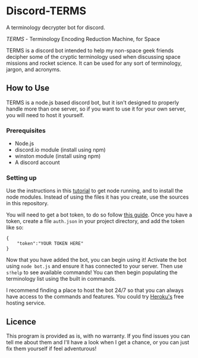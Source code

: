 # Discord-TERMS
A terminology decrypter bot for discord.

*TERMS* - Terminology Encoding Reduction Machine, for Space

TERMS is a discord bot intended to help my non-space geek friends decipher some of the cryptic terminology used when discussing space missions and rocket science.
It can be used for any sort of terminology, jargon, and acronyms.

## How to Use
TERMS is a node.js based discord bot, but it isn't designed to properly handle more than one server, so if you want to use it for your own server, you will need to host it yourself.

### Prerequisites
- Node.js
- discord.io module (install using npm)
- winston module (install using npm)
- A discord account

### Setting up

Use the instructions in this [tutorial](https://medium.com/davao-js/tutorial-creating-a-simple-discord-bot-9465a2764dc0) to get node running, and to install the node modules. Instead of using the files it has you create, use the sources in this repository.

You will need to get a bot token, to do so follow [this guide](https://medium.com/davao-js/tutorial-creating-a-simple-discord-bot-9465a2764dc0). Once you have a token, create a file `auth.json` in your project directory, and add the token like so:
```
{
    "token":"YOUR TOKEN HERE"
}
```

Now that you have added the bot, you can begin using it! Activate the bot using `node bot.js` and ensure it has connected to your server. Then use `s!help` to see available commands! You can then begin populating the terminology list using the built in commands.

I recommend finding a place to host the bot 24/7 so that you can always have access to the commands and features. You could try [Heroku's](https://devcenter.heroku.com/articles/getting-started-with-nodejs) free hosting service.

## Licence
This program is provided as is, with no warranty. If you find issues you can tell me about them and I'll have a look when I get a chance, or you can just fix them yourself if feel adventurous!


